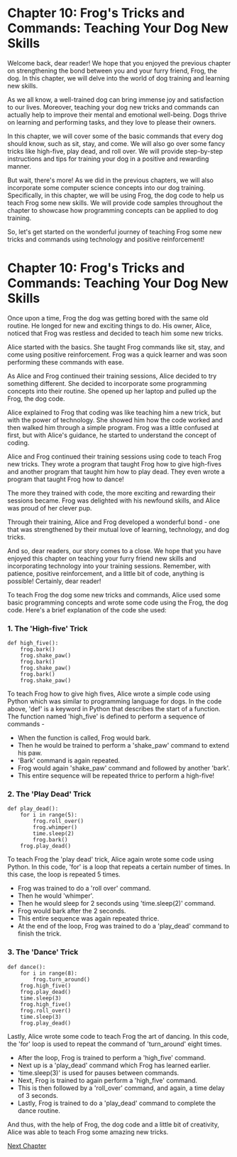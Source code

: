 # Chapter 10: Frog's Tricks and Commands: Teaching Your Dog New Skills

Welcome back, dear reader! We hope that you enjoyed the previous chapter on strengthening the bond between you and your furry friend, Frog, the dog. In this chapter, we will delve into the world of dog training and learning new skills.

As we all know, a well-trained dog can bring immense joy and satisfaction to our lives. Moreover, teaching your dog new tricks and commands can actually help to improve their mental and emotional well-being. Dogs thrive on learning and performing tasks, and they love to please their owners.

In this chapter, we will cover some of the basic commands that every dog should know, such as sit, stay, and come. We will also go over some fancy tricks like high-five, play dead, and roll over. We will provide step-by-step instructions and tips for training your dog in a positive and rewarding manner.

But wait, there's more! As we did in the previous chapters, we will also incorporate some computer science concepts into our dog training. Specifically, in this chapter, we will be using Frog, the dog code to help us teach Frog some new skills. We will provide code samples throughout the chapter to showcase how programming concepts can be applied to dog training.

So, let's get started on the wonderful journey of teaching Frog some new tricks and commands using technology and positive reinforcement!
# Chapter 10: Frog's Tricks and Commands: Teaching Your Dog New Skills

Once upon a time, Frog the dog was getting bored with the same old routine. He longed for new and exciting things to do. His owner, Alice, noticed that Frog was restless and decided to teach him some new tricks.

Alice started with the basics. She taught Frog commands like sit, stay, and come using positive reinforcement. Frog was a quick learner and was soon performing these commands with ease.

As Alice and Frog continued their training sessions, Alice decided to try something different. She decided to incorporate some programming concepts into their routine. She opened up her laptop and pulled up the Frog, the dog code.

Alice explained to Frog that coding was like teaching him a new trick, but with the power of technology. She showed him how the code worked and then walked him through a simple program. Frog was a little confused at first, but with Alice's guidance, he started to understand the concept of coding.

Alice and Frog continued their training sessions using code to teach Frog new tricks. They wrote a program that taught Frog how to give high-fives and another program that taught him how to play dead. They even wrote a program that taught Frog how to dance!

The more they trained with code, the more exciting and rewarding their sessions became. Frog was delighted with his newfound skills, and Alice was proud of her clever pup.

Through their training, Alice and Frog developed a wonderful bond - one that was strengthened by their mutual love of learning, technology, and dog tricks.

And so, dear readers, our story comes to a close. We hope that you have enjoyed this chapter on teaching your furry friend new skills and incorporating technology into your training sessions. Remember, with patience, positive reinforcement, and a little bit of code, anything is possible!
Certainly, dear reader!

To teach Frog the dog some new tricks and commands, Alice used some basic programming concepts and wrote some code using the Frog, the dog code. Here's a brief explanation of the code she used:

### 1. The 'High-five' Trick

```
def high_five():
    frog.bark()
    frog.shake_paw()
    frog.bark()
    frog.shake_paw()
    frog.bark()
    frog.shake_paw()
```

To teach Frog how to give high fives, Alice wrote a simple code using Python which was similar to programming language for dogs. In the code above, 'def' is a keyword in Python that describes the start of a function. The function named 'high_five' is defined to perform a sequence of commands -

- When the function is called, Frog would bark.
- Then he would be trained to perform a 'shake_paw' command to extend his paw.
- 'Bark' command is again repeated.
- Frog would again 'shake_paw' command and followed by another 'bark'.
- This entire sequence will be repeated thrice to perform a high-five!

### 2. The 'Play Dead' Trick

```
def play_dead():
    for i in range(5):
        frog.roll_over()
        frog.whimper()
        time.sleep(2)
        frog.bark()
    frog.play_dead()
```

To teach Frog the 'play dead' trick, Alice again wrote some code using Python. In this code, 'for' is a loop that repeats a certain number of times. In this case, the loop is repeated 5 times. 

- Frog was trained to do a 'roll over' command.
- Then he would 'whimper'.
- Then he would sleep for 2 seconds using 'time.sleep(2)' command.
- Frog would bark after the 2 seconds.
- This entire sequence was again repeated thrice.
- At the end of the loop, Frog was trained to do a 'play_dead' command to finish the trick.

### 3. The 'Dance' Trick

```
def dance():
    for i in range(8):
        frog.turn_around()
    frog.high_five()
    frog.play_dead()
    time.sleep(3)
    frog.high_five()
    frog.roll_over()
    time.sleep(3)
    frog.play_dead()
```

Lastly, Alice wrote some code to teach Frog the art of dancing. In this code, the 'for' loop is used to repeat the command of 'turn_around' eight times.

- After the loop, Frog is trained to perform a 'high_five' command.
- Next up is a 'play_dead' command which Frog has learned earlier.
- 'time.sleep(3)' is used for pauses between commands.
- Next, Frog is trained to again perform a 'high_five' command.
- This is then followed by a 'roll_over' command, and again, a time delay of 3 seconds.
- Lastly, Frog is trained to do a 'play_dead' command to complete the dance routine.

And thus, with the help of Frog, the dog code and a little bit of creativity, Alice was able to teach Frog some amazing new tricks.


[Next Chapter](11_Chapter11.md)